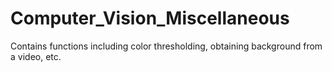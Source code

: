 # Computer_Vision_Miscellaneous
Contains functions including color thresholding, obtaining background from a video, etc.
